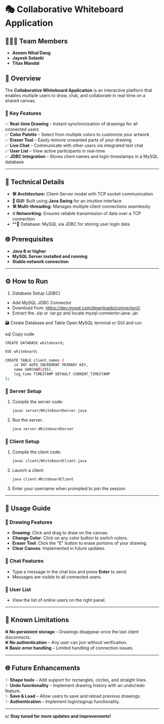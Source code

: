 # 🎭 Collaborative Whiteboard Application

## 👨‍👩‍👦 Team Members
- **Aseem Nihal Dang**
- **Jayesh Solanki**
- **Titas Mandal**

## 🎉 Overview
The **Collaborative Whiteboard Application** is an interactive platform that enables multiple users to draw, chat, and collaborate in real-time on a shared canvas.

### 🎨 Key Features
✅ **Real-time Drawing** – Instant synchronization of drawings for all connected users  
✅ **Color Palette** – Select from multiple colors to customize your artwork  
✅ **Eraser Tool** – Easily remove unwanted parts of your drawing  
✅ **Live Chat** – Communicate with other users via integrated text chat  
✅ **User List** – View active participants in real-time  
✅ **JDBC Integration** – Stores client names and login timestamps in a MySQL database

---
## 📝 Technical Details
- **🛠️ Architecture:** Client-Server model with TCP socket communication
- **🌟 GUI:** Built using **Java Swing** for an intuitive interface
- **🛠️ Multi-threading:** Manages multiple client connections seamlessly
- **💡 Networking:** Ensures reliable transmission of data over a TCP connection
- **📝 Database: MySQL via JDBC for storing user login data

## 🌐 Prerequisites
- **Java 8 or higher**
- **MySQL Server installed and running**
- **Stable network connection**

---
## ⚙️ How to Run
1. Database Setup (JDBC)
- Add MySQL JDBC Connector
- Download from: https://dev.mysql.com/downloads/connector/j/
- Extract the .zip or .tar.gz and locate mysql-connector-java-<version>.jar.

🗃️ Create Database and Table
Open MySQL terminal or GUI and run:

sql
Copy code
```sh
CREATE DATABASE whiteboard;

USE whiteboard;

CREATE TABLE client_names (
    id INT AUTO_INCREMENT PRIMARY KEY,
    name VARCHAR(255),
    log_time TIMESTAMP DEFAULT CURRENT_TIMESTAMP
);
```
### 💪 Server Setup
1. Compile the server code:
   ```sh
   javac server/WhiteboardServer.java
   ```
2. Run the server:
   ```sh
   java server.WhiteboardServer
   ```

### 👥 Client Setup
1. Compile the client code:
   ```sh
   javac client/WhiteboardClient.java
   ```
2. Launch a client:
   ```sh
   java client.WhiteboardClient
   ```
3. Enter your username when prompted to join the session.

---
## 🔧 Usage Guide
### 🌟 Drawing Features
- **Drawing**: Click and drag to draw on the canvas.
- **Change Color**: Click on any color button to switch colors.
- **Eraser Tool**: Click the "E" button to erase portions of your drawing.
- **Clear Canvas**: Implemented in future updates.

### 💬 Chat Features
- Type a message in the chat box and press **Enter** to send.
- Messages are visible to all connected users.

### 👤 User List
- View the list of online users on the right panel.

---
## 🔧 Known Limitations
❌ **No persistent storage** – Drawings disappear once the last client disconnects.  
❌ **No authentication** – Any user can join without verification.  
❌ **Basic error handling** – Limited handling of connection issues.  

---
## 🌐 Future Enhancements
✨ **Shape tools** – Add support for rectangles, circles, and straight lines.  
✨ **Undo functionality** – Implement drawing history with an undo/redo feature.  
✨ **Save & Load** – Allow users to save and reload previous drawings.  
✨ **Authentication** – Implement login/signup functionality.  

---
**📈 Stay tuned for more updates and improvements!**

